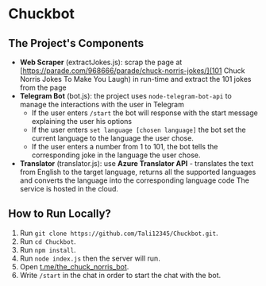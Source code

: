 # Chuckbot

## The Project's Components
- **Web Scraper** (extractJokes.js): scrap the page at [https://parade.com/968666/parade/chuck-norris-jokes/](101 Chuck Norris Jokes To Make You Laugh) in run-time and extract the 101 jokes from the page
- **Telegram Bot** (bot.js): the project uses `node-telegram-bot-api` to manage the interactions with the user in Telegram
    - If the user enters `/start` the bot will response with the start message explaining the user his options
    - If the user enters `set language [chosen language]` the bot set the current language to the language the user chose.
    - If the user enters a number from 1 to 101, the bot tells the corresponding joke in the language the user chose.
- **Translator** (translator.js): use **Azure Translator API** - translates the text from English to the target language, returns all the supported languages and converts the language into the corresponding language code
The service is hosted in the cloud.

## How to Run Locally?
1. Run `git clone https://github.com/Tali12345/Chuckbot.git`.
2. Run `cd Chuckbot`.
3. Run `npm install`.
4. Run `node index.js` then the server will run.
5. Open [t.me/the_chuck_norris_bot](t.me/the_chuck_norris_bot).
6. Write `/start` in the chat in order to start the chat with the bot.